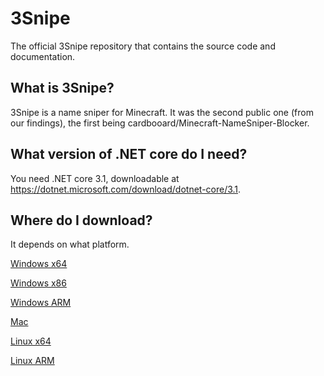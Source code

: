 # 3Snipe
The official 3Snipe repository that contains the source code and documentation.

## What is 3Snipe?
3Snipe is a name sniper for Minecraft. It was the second public one (from our findings), the first being cardbooard/Minecraft-NameSniper-Blocker.

## What version of .NET core do I need?
You need .NET core 3.1, downloadable at https://dotnet.microsoft.com/download/dotnet-core/3.1.

## Where do I download?
It depends on what platform.

[Windows x64](https://ci.appveyor.com/api/projects/tygamer1to7/3snipe/artifacts/bin/win-x64.zip) 

[Windows x86](https://ci.appveyor.com/api/projects/tygamer1to7/3snipe/artifacts/bin/win-x86.zip)

[Windows ARM](https://ci.appveyor.com/api/projects/tygamer1to7/3snipe/artifacts/bin/win-arm.zip) 

[Mac](https://ci.appveyor.com/api/projects/tygamer1to7/3snipe/artifacts/bin/osx-x64.zip)


[Linux x64](https://ci.appveyor.com/api/projects/tygamer1to7/3snipe/artifacts/bin/linux-x64.zip)

[Linux ARM](https://ci.appveyor.com/api/projects/tygamer1to7/3snipe/artifacts/bin/linux-arm.zip)
